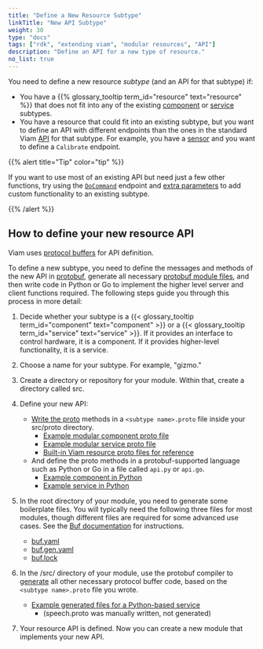 ```yaml
---
title: "Define a New Resource Subtype"
linkTitle: "New API Subtype"
weight: 30
type: "docs"
tags: ["rdk", "extending viam", "modular resources", "API"]
description: "Define an API for a new type of resource."
no_list: true
---
```


You need to define a new resource *subtype* (and an API for that subtype) if:

- You have a {{% glossary_tooltip term_id="resource" text="resource" %}} that does not fit into any of the existing [component](/components/) or [service](/services/) subtypes.
- You have a resource that could fit into an existing subtype, but you want to define an API with different endpoints than the ones in the standard Viam [API](/program/apis/) for that subtype.
For example, you have a [sensor](/components/sensor/) and you want to define a `Calibrate` endpoint.

{{% alert title="Tip" color="tip" %}}

If you want to use most of an existing API but need just a few other functions, try using the [`DoCommand`](/program/apis/#docommand) endpoint and [extra parameters](/program/use-extra-params/) to add custom functionality to an existing subtype.

{{% /alert %}}

## How to define your new resource API

Viam uses [protocol buffers](https://protobuf.dev/) for API definition.

To define a new subtype, you need to define the messages and methods of the new API in [protobuf](https://github.com/protocolbuffers/protobuf), generate all necessary [protobuf module files](https://buf.build/docs/generate/usage/), and then write code in Python or Go to implement the higher level server and client functions required.
The following steps guide you through this process in more detail:

1. Decide whether your subtype is a {{< glossary_tooltip term_id="component" text="component" >}} or a {{< glossary_tooltip term_id="service" text="service" >}}.
  If it provides an interface to control hardware, it is a component.
  If it provides higher-level functionality, it is a service.
1. Choose a name for your subtype.
  For example, "gizmo."
1. Create a directory or repository for your module.
  Within that, create a directory called <file>src</file>.
1. Define your new API:

    - [Write the proto](https://protobuf.dev/programming-guides/proto3/) methods in a `<subtype name>.proto` file inside your <file>src/proto</file> directory.
      - [Example modular component proto file](https://github.com/viamrobotics/viam-python-sdk/blob/main/examples/module/src/proto/gizmo.proto)
      - [Example modular service proto file](https://github.com/viam-labs/speech/blob/main/src/proto/speech.proto)
      - [Built-in Viam resource proto files for reference](https://github.com/viamrobotics/api/tree/main/proto/viam)
    - And define the proto methods in a protobuf-supported language such as Python or Go in a file called `api.py` or `api.go`.
      - [Example component in Python](https://github.com/viamrobotics/viam-python-sdk/blob/main/examples/module/src/gizmo/api.py)
      - [Example service in Python](https://github.com/viam-labs/speech/blob/main/src/speech/api.py)

1. In the root directory of your module, you need to generate some boilerplate files.
  You will typically need the following three files for most modules, though different files are required for some advanced use cases.
  See the [Buf documentation](https://buf.build/docs/generate/usage/) for instructions.

    - [<file>buf.yaml</file>](https://buf.build/docs/configuration/v1/buf-gen-yaml/)
    - [<file>buf.gen.yaml</file>](https://buf.build/docs/configuration/v1/buf-gen-yaml/)
    - [<file>buf.lock</file>](https://buf.build/docs/configuration/v1/buf-lock/)

5. In the <file>/src/</file> directory of your module, use the protobuf compiler to [generate](https://buf.build/docs/tutorials/getting-started-with-buf-cli/#generate-code) all other necessary protocol buffer code, based on the `<subtype name>.proto` file you wrote.

    - [Example generated files for a Python-based service](https://github.com/viam-labs/speech/tree/main/src/proto)
      - (<file>speech.proto</file> was manually written, not generated)

6. Your resource API is defined.
  Now you can create a new module <!-- insert link! --> that implements your new API.

